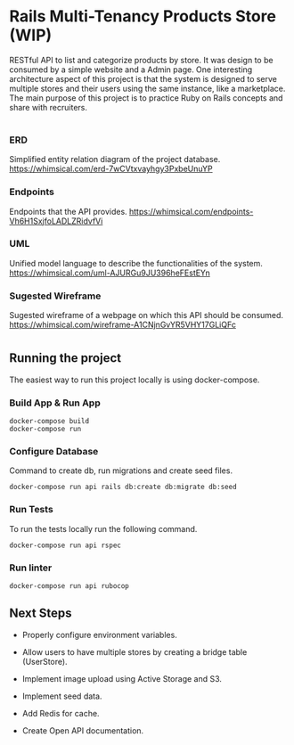 # Rails Multi-Tenancy Products Store (WIP)

RESTful API to list and categorize products by store. It was design to be consumed by a simple website and a Admin page. One interesting architecture aspect of this project is that the system is designed to serve multiple stores and their users using the same instance, like a marketplace. The main purpose of this project is to practice Ruby on Rails concepts and share with recruiters.
</br>
</br>

### ERD

Simplified entity relation diagram of the project database.
https://whimsical.com/erd-7wCVtxvayhgy3PxbeUnuYP

### Endpoints

Endpoints that the API provides.
https://whimsical.com/endpoints-Vh6H1SxjfoLADLZRidvfVi

### UML

Unified model language to describe the functionalities of the system.
https://whimsical.com/uml-AJURGu9JU396heFEstEYn

### Sugested Wireframe

Sugested wireframe of a webpage on which this API should be consumed.
https://whimsical.com/wireframe-A1CNjnGvYR5VHY17GLiQFc
</br>

#

## Running the project

The easiest way to run this project locally is using docker-compose.

### Build App & Run App

```
docker-compose build
docker-compose run
```

### Configure Database

Command to create db, run migrations and create seed files.

```
docker-compose run api rails db:create db:migrate db:seed
```

### Run Tests

To run the tests locally run the following command.

```
docker-compose run api rspec
```

### Run linter

```
docker-compose run api rubocop
```

## Next Steps

- Properly configure environment variables.

- Allow users to have multiple stores by creating a bridge table (UserStore).

- Implement image upload using Active Storage and S3.

- Implement seed data.

- Add Redis for cache.

- Create Open API documentation.
